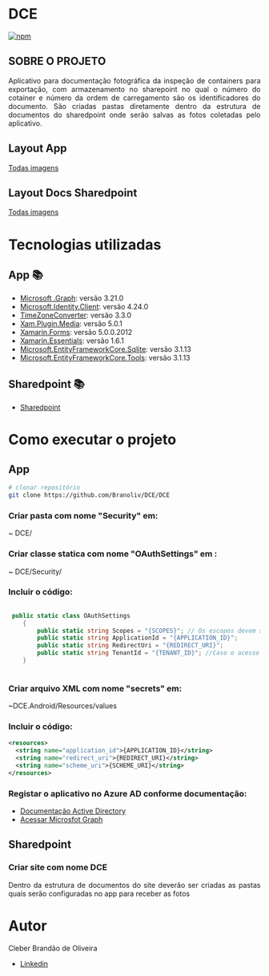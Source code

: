 # DCE

[![npm](https://img.shields.io/npm/l/react)](https://github.com/Branoliv/DCE/blob/master/LICENSE)


## SOBRE O PROJETO

<p align="justify">Aplicativo para documentação fotográfica da inspeção de containers para exportação, com armazenamento no sharepoint no qual o número do cotainer e número da ordem de carregamento são os identificadores do documento.  São criadas pastas diretamente dentro da estrutura de documentos do sharedpoint onde serão salvas as fotos 
 coletadas pelo aplicativo.</p>

## Layout App

<a href="https://github.com/Branoliv/DCE/blob/master/Assets/App/">Todas imagens</a>

## Layout Docs Sharedpoint

<a href="https://github.com/Branoliv/DCE/blob/master/Assets/Sharedpoint/">Todas imagens</a>

# Tecnologias utilizadas
## App :books:
     
   - [Microsoft .Graph](https://www.nuget.org/packages/Microsoft.Graph/3.21.0): versão 3.21.0
   - [Microsoft.Identity.Client](https://www.nuget.org/packages/Microsoft.Identity.Client/): versão 4.24.0
   - [TimeZoneConverter](https://github.com/mattjohnsonpint/TimeZoneConverter): versão 3.3.0
   - [Xam.Plugin.Media](https://github.com/jamesmontemagno/MediaPlugin): versão 5.0.1
   - [Xamarin.Forms](https://github.com/xamarin/Xamarin.Forms): versão 5.0.0.2012
   - [Xamarin.Essentials](https://github.com/xamarin/Essentials): versão 1.6.1
   - [Microsoft.EntityFrameworkCore.Sqlite](https://www.nuget.org/packages/Microsoft.EntityFrameworkCore.Sqlite/): versão 3.1.13
   - [Microsoft.EntityFrameworkCore.Tools](https://www.nuget.org/packages/Microsoft.EntityFrameworkCore.Tools): versão 3.1.13

## Sharedpoint :books:

   - [Sharedpoint](https://www.microsoft.com/pt-br/microsoft-365/sharepoint/collaboration)


# Como executar o projeto

## App

```bash
# clonar repositório
git clone https://github.com/Branoliv/DCE/DCE
```

### Criar pasta com nome "Security" em:
~ DCE/
### Criar classe statica com nome "OAuthSettings" em :
~ DCE/Security/

### Incluir o código:

```C#

 public static class OAuthSettings
    {
        public static string Scopes = "{SCOPES}"; // Os escopos devem ser serparados por espaço
        public static string ApplicationId = "{APPLICATION_ID}";
        public static string RedirectUri = "{REDIRECT_URI}";
        public static string TenantId = "{TENANT_ID}"; //Caso o acesso seja realizado apenas por usuários do locatário.
    }
    
```

### Criar arquivo XML com nome "secrets" em:
~DCE.Android/Resources/values

### Incluir o código:

```xml
<resources>
  <string name="application_id">{APPLICATION_ID}</string>
  <string name="redirect_uri">{REDIRECT_URI}</string>
  <string name="scheme_uri">{SCHEME_URI}</string>
</resources>

```

### Registar o aplicativo no Azure AD conforme documentação:

- [Documentação Active Directory](https://docs.microsoft.com/pt-br/azure/active-directory/develop/quickstart-register-app)
- [Acessar Microsfot Graph](https://docs.microsoft.com/pt-br/graph/tutorials/xamarin)


## Sharedpoint

### Criar site com nome DCE
<p align="justify">Dentro da estrutura de documentos do site deverão ser criadas as pastas quais serão configuradas no app para receber as fotos</p>

# Autor

Cleber Brandão de Oliveira

- [Linkedin](https://www.linkedin.com/in/cleber-brand%C3%A3o-3a631a133)
